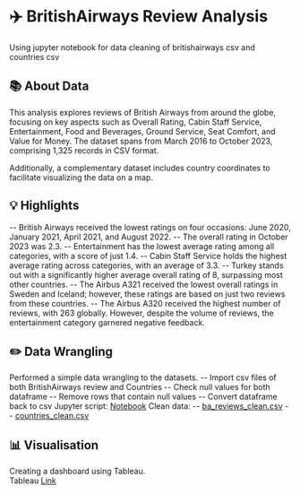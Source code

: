 # ✈️ BritishAirways Review Analysis
Using jupyter notebook for data cleaning of britishairways csv and countries csv

## 📚 About Data  <br />
This analysis explores reviews of British Airways from around the globe, focusing on key aspects such as Overall Rating, Cabin Staff Service, Entertainment, Food and Beverages, Ground Service, Seat Comfort, and Value for Money. The dataset spans from March 2016 to October 2023, comprising 1,325 records in CSV format.

Additionally, a complementary dataset includes country coordinates to facilitate visualizing the data on a map.

## 💡 Highlights <br />
-- British Airways received the lowest ratings on four occasions: June 2020, January 2021, April 2021, and August 2022.
-- The overall rating in October 2023 was 2.3.
-- Entertainment has the lowest average rating among all categories, with a score of just 1.4.
-- Cabin Staff Service holds the highest average rating across categories, with an average of 3.3.
-- Turkey stands out with a significantly higher average overall rating of 8, surpassing most other countries.
-- The Airbus A321 received the lowest overall ratings in Sweden and Iceland; however, these ratings are based on just two reviews from these countries.
-- The Airbus A320 received the highest number of reviews, with 263 globally. However, despite the volume of reviews, the entertainment category garnered negative feedback.

## ✏️ Data Wrangling <br />
Performed a simple data wrangling to the datasets.
-- Import csv files of both BritishAirways review and Countries
-- Check null values for both dataframe
-- Remove rows that contain null values
-- Convert dataframe back to csv 
Jupyter script: [Notebook]()
Clean data: 
-- [ba_reviews_clean.csv]()
-- [countries_clean.csv]()
## 📊 Visualisation

Creating a dashboard using Tableau. <br />
Tableau [Link](https://public.tableau.com/views/BritishAirwaysReview_Dashboard/Dashboard1?:language=en-US&:sid=&:redirect=auth&:display_count=n&:origin=viz_share_link)

